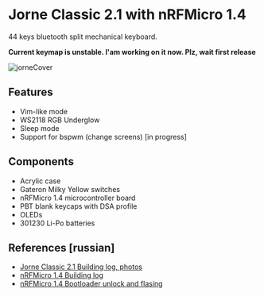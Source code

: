 # Jorne Classic 2.1 with nRFMicro 1.4

44 keys bluetooth split mechanical keyboard.

**Current keymap is unstable. I'am working on it now. Plz, wait first release**

![jorneCover](https://user-images.githubusercontent.com/8510866/114900811-e26d0300-9e1c-11eb-8f49-775fdb61ca20.jpeg)

## Features
- Vim-like mode
- WS2118 RGB Underglow
- Sleep mode
- Support for bspwm (change screens) [in progress]

## Components
- Acrylic case
- Gateron Milky Yellow switches
- nRFMicro 1.4 microcontroller board
- PBT blank keycaps with DSA profile
- OLEDs
- 301230 Li-Po batteries

## References [russian]
- [Jorne Classic 2.1 Building log, photos](https://likipiki.gitlab.io/posts/jornebuild/)
- [nRFMicro 1.4 Building log](https://likipiki.gitlab.io/posts/nrfbuild/)
- [nRFMicro 1.4 Bootloader unlock and flasing](https://likipiki.gitlab.io/posts/nrfbootloader/)

